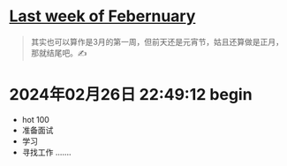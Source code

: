# [Last week of  Febernuary](https://github.com/dululu/notes/issues/24)

> 其实也可以算作是3月的第一周，但前天还是元宵节，姑且还算做是正月，那就结尾吧。✍️
# 2024年02月26日 22:49:12 begin
* hot 100
* 准备面试
* 学习
* 寻找工作
....... 